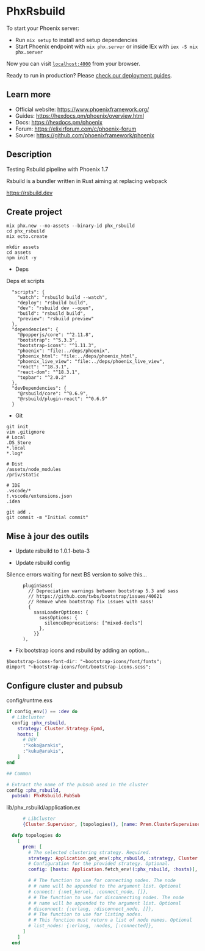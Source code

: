 # PhxRsbuild

To start your Phoenix server:

  * Run `mix setup` to install and setup dependencies
  * Start Phoenix endpoint with `mix phx.server` or inside IEx with `iex -S mix phx.server`

Now you can visit [`localhost:4000`](http://localhost:4000) from your browser.

Ready to run in production? Please [check our deployment guides](https://hexdocs.pm/phoenix/deployment.html).

## Learn more

  * Official website: https://www.phoenixframework.org/
  * Guides: https://hexdocs.pm/phoenix/overview.html
  * Docs: https://hexdocs.pm/phoenix
  * Forum: https://elixirforum.com/c/phoenix-forum
  * Source: https://github.com/phoenixframework/phoenix

## Description

Testing Rsbuild pipeline with Phoenix 1.7

Rsbuild is a bundler written in Rust aiming at replacing webpack

https://rsbuild.dev

## Create project

```
mix phx.new --no-assets --binary-id phx_rsbuild
cd phx_rsbuild
mix ecto.create

mkdir assets
cd assets
npm init -y
```
* Deps

Deps et scripts

```
  "scripts": {
    "watch": "rsbuild build --watch",
    "deploy": "rsbuild build",
    "dev": "rsbuild dev --open",
    "build": "rsbuild build",
    "preview": "rsbuild preview"
  },
  "dependencies": {
    "@popperjs/core": "^2.11.8",
    "bootstrap": "^5.3.3",
    "bootstrap-icons": "^1.11.3",
    "phoenix": "file:../deps/phoenix",
    "phoenix_html": "file:../deps/phoenix_html",
    "phoenix_live_view": "file:../deps/phoenix_live_view",
    "react": "^18.3.1",
    "react-dom": "^18.3.1",
    "topbar": "^2.0.2"
  },
  "devDependencies": {
    "@rsbuild/core": "^0.6.9",
    "@rsbuild/plugin-react": "^0.6.9"
  }
```

* Git

```
git init 
vim .gitignore
# Local
.DS_Store
*.local
*.log*

# Dist
/assets/node_modules
/priv/static

# IDE
.vscode/*
!.vscode/extensions.json
.idea

git add .
git commit -m "Initial commit"
```

## Mise à jour des outils

* Update rsbuild to 1.0.1-beta-3

* Update rsbuild config

Silence errors waiting for next BS version to solve this...

```
      pluginSass(
        // Depreciation warnings between bootstrap 5.3 and sass
        // https://github.com/twbs/bootstrap/issues/40621
        // Remove when bootstrap fix issues with sass!
        {
          sassLoaderOptions: {
            sassOptions: {
              silenceDeprecations: ["mixed-decls"]
            },
          }}
      ),
```

* Fix bootstrap icons and rsbuild by adding an option...

```
$bootstrap-icons-font-dir: "~bootstrap-icons/font/fonts";
@import "~bootstrap-icons/font/bootstrap-icons.scss";
```

## Configure cluster and pubsub

config/runtme.exs

```elixir
if config_env() == :dev do
  # Libcluster
  config :phx_rsbuild,
    strategy: Cluster.Strategy.Epmd,
    hosts: [
      # DEV
      :"koko@arakis",
      :"kuku@arakis",
    ]
end

## Common

# Extract the name of the pubsub used in the cluster
config :phx_rsbuild,
  pubsub: PhxRsbuild.PubSub
```

lib/phx_rsbuild/application.ex

```elixir
      # LibCluster
      {Cluster.Supervisor, [topologies(), [name: Prem.ClusterSupervisor]]},

  defp topologies do
    [
      prem: [
        # The selected clustering strategy. Required.
        strategy: Application.get_env(:phx_rsbuild, :strategy, Cluster.Strategy.Epmd),
        # Configuration for the provided strategy. Optional.
        config: [hosts: Application.fetch_env!(:phx_rsbuild, :hosts)],

        # # The function to use for connecting nodes. The node
        # # name will be appended to the argument list. Optional
        # connect: {:net_kernel, :connect_node, []},
        # # The function to use for disconnecting nodes. The node
        # # name will be appended to the argument list. Optional
        # disconnect: {:erlang, :disconnect_node, []},
        # # The function to use for listing nodes.
        # # This function must return a list of node names. Optional
        # list_nodes: {:erlang, :nodes, [:connected]},
      ]
    ]
  end
```